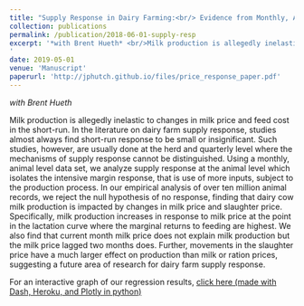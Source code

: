 ```yaml
---
title: "Supply Response in Dairy Farming:<br/> Evidence from Monthly, Animal-Level Data"
collection: publications
permalink: /publication/2018-06-01-supply-resp
excerpt: '*with Brent Hueth* <br/>Milk production is allegedly inelastic to changes in milk price and feed cost in the short-run. In the literature on dairy farm supply response, studies almost always find short-run response to be small or insignificant. Such studies, however, are usually done at the herd and quarterly level where the mechanisms of supply response cannot be distinguished. Using a monthly, animal level data set, we analyze supply response at the animal level which isolates the intensive margin response, that is use of more inputs, subject to the production process. In our empirical analysis of over ten million animal records, we reject the null hypothesis of no response, finding that dairy cow milk production is impacted by changes in milk price and slaughter price. Specifically, milk production increases in response to milk price at the point in the lactation curve where the marginal returns to feeding are highest. We also find that current month milk price does not explain milk production but the milk price lagged two months does. Further, movements in the slaughter price have a much larger effect on production than milk or ration prices, suggesting a future area of research for dairy farm supply response.
'
date: 2019-05-01
venue: 'Manuscript'
paperurl: 'http://jphutch.github.io/files/price_response_paper.pdf'
---
```


*with Brent Hueth*

Milk production is allegedly inelastic to changes in milk price and feed cost in the short-run. In the literature on dairy farm supply response, studies almost always find short-run response to be small or insignificant. Such studies, however, are usually done at the herd and quarterly level where the mechanisms of supply response cannot be distinguished. Using a monthly, animal level data set, we analyze supply response at the animal level which isolates the intensive margin response, that is use of more inputs, subject to the production process. In our empirical analysis of over ten million animal records, we reject the null hypothesis of no response, finding that dairy cow milk production is impacted by changes in milk price and slaughter price. Specifically, milk production increases in response to milk price at the point in the lactation curve where the marginal returns to feeding are highest. We also find that current month milk price does not explain milk production but the milk price lagged two months does. Further, movements in the slaughter price have a much larger effect on production than milk or ration prices, suggesting a future area of research for dairy farm supply response.

For an interactive graph of our regression results, [click here (made with Dash, Heroku, and Plotly in python)](https://results-lact-app1.herokuapp.com/)